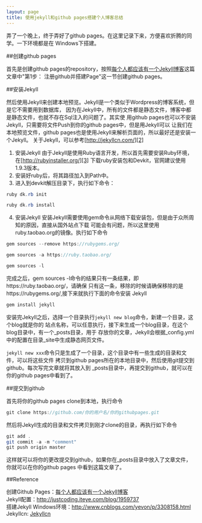 ```yaml
---
layout: page
title: 使用jekyll和github pages搭建个人博客总结
---
```

弄了一个晚上，终于弄好了github pages。在这里记录下来，方便喜欢折腾的同学。一下环境都是在
Windows下搭建。

##创建github pages

首先是创建github pages的repository，按照[每个人都应该有一个Jekyll博客][1]这篇文章中"第1步：
注册github并搭建Page"这一节创建github pages。

##安装Jekyll

然后使用Jekyll来创建本地预览。Jekyll是一个类似于Wordpress的博客系统，但是它不需要用到数据库，
因为在Jekyll中，所有的文件都是静态文件，博客中都是静态文件，也就不存在Sql注入的问题了。其实使
用github pages也可以不安装Jekyll，只需要将文件Push到你的github pages中，但是用Jekyll可以
让我们在本地预览文件，github pages也是使用Jekyll来解析页面的，所以最好还是安装一个Jekyll。
关于Jekyll，可以参考[http://jekyllcn.com/][2]

1. 安装Jekyll
由于Jekyll是使用Ruby语言开发，所以首先需要安装Ruby环境，在[http://rubyinstaller.org/][3]
下载ruby安装包和Devkit，官网建议使用1.9.3版本。
2. 安装好ruby后，将其路径加入到Path中。
3. 进入到devkit解压目录下，执行如下命令：

```java
ruby dk.rb init

ruby dk.rb install
```

4. 安装Jekyll
安装Jekyll需要使用gem命令从网络下载安装包，但是由于众所周知的原因，直接从国外站点下载
可能会有问题，所以这里使用ruby.taobao.org的镜像。执行如下命令

```java
gem sources --remove https://rubygems.org/

gem sources -a https://ruby.taobao.org/

gem sources -l
```

完成之后，gem sources -l命令的结果只有一条结果，即https://ruby.taobao.org/，请确保
只有这一条，移除的时候请确保移除的是https://rubygems.org/,接下来就执行下面的命令安装
Jekyll

```java
gem install jekyll
```

安装完Jekyll之后，选择一个目录执行`jekyll new blog`命令，新建一个目录，这个blog就是你的
站点名称，可以任意执行，接下来生成一个blog目录，在这个blog目录中，有一个_posts目录，用于
存放你的文章，Jekyll会根据_config.yml中的配置在目录_site中生成静态网页文件。

`jekyll new xxx`命令只是生成了一个目录，这个目录中有一些生成的目录和文件，可以将这些文件
拷贝到github pages所在的本地目录中，然后使用git提交到github。每次写完文章就将其放入到
_posts目录中，再提交到github，就可以在你的github pages中看到了。

##提交到github

首先将你的github pages clone到本地，执行命令

```java
git clone https://github.com/你的用户名/你的githubpages.git
```
然后将Jekyll生成的目录和文件拷贝到刚才clone的目录，再执行如下命令

```java
git add .
git commit -a -m "comment"
git push origin master
```

这样就可以将你的更改提交到github，如果你在_posts目录中放入了文章文件，你就可以在你的github
 pages 中看到这篇文章了。


##Reference

创建Github Pages：[每个人都应该有一个Jekyll博客][1]  
Jekyll配置：http://justcoding.iteye.com/blog/1959737  
搭建Jekyll Windows环境：http://www.cnblogs.com/yevon/p/3308158.html  
Jekyllcn: [Jekyllcn][2]  

[1]: http://www.cellier.me/2015/01/04/jekyll%E6%90%AD%E5%BB%BA%E5%8D%9A%E5%AE%A2%E6%95%99%E7%A8%8B/
[2]: http://jekyllcn.com/
[3]: http://rubyinstaller.org/downloads/
